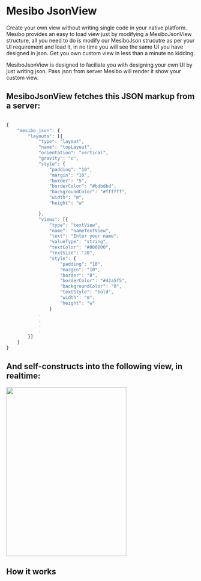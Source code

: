 # Mesibo JsonView

Create your own view without writing single code in your native platform. Mesibo provides an easy to load view just by modifying a MesiboJsonView structure, all you need to do is modify our MesiboJson strucutre as per your UI requirement and load it, in no time you will see the same UI you have designed in json. Get you own custom view in less than a minute no kidding. 

MesiboJsonView is designed to faciliate you with designing your own UI by just writing json. Pass json from server Mesibo will render it show your custom view.

## MesiboJsonView fetches this JSON markup from a server:
```javascript

{
	"mesibo_json": {
		"layouts": [{
			"type": "layout",
			"name": "topLayout",
			"orientation": "vertical",
			"gravity": "c",
			"style": {
				"padding": "10",
				"margin": "10",
				"border": "5",
				"borderColor": "#bdbdbd",
				"backgroundColor": "#ffffff",
				"width": "m",
				"height": "w"

			},
			"views": [{
				"type": "textView",
				"name": "nameTextView",
				"text": "Enter your name",
				"valueType": "string",
				"textColor": "#000000",
				"textSize": "20",
				"style": {
					"padding": "10",
					"margin": "10",
					"border": "0",
					"borderColor": "#42a5f5",
					"backgroundColor": "0",
					"textStyle": "bold",
					"width": "m",
					"height": "w"
				}
			.
			.
			.
			.
		}]
	}
}

```

## And self-constructs into the following view, in realtime:

<img src="https://github.com/Nagendra1997/mesibo-documentation/blob/master/json_normal_view.png" width="320" height="450">



## How it works



